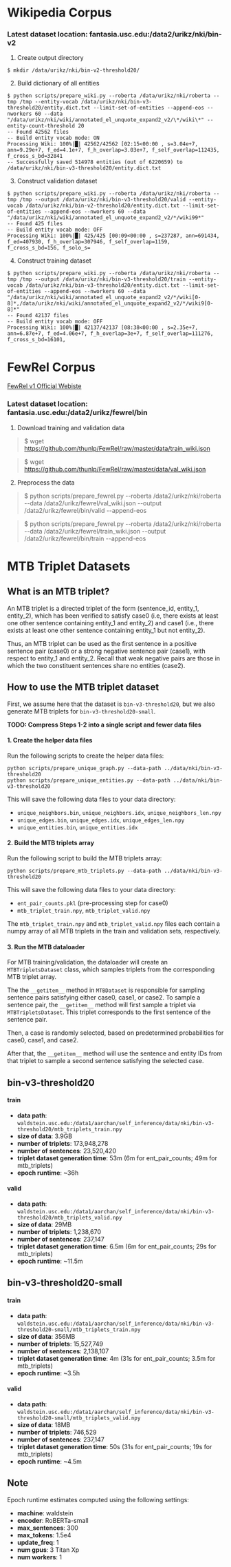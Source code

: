 # Wikipedia Corpus

### Latest dataset location: fantasia.usc.edu:/data2/urikz/nki/bin-v2

1. Create output directory
```console
$ mkdir /data/urikz/nki/bin-v2-threshold20/
```
2. Build dictionary of all entities
```console
$ python scripts/prepare_wiki.py --roberta /data/urikz/nki/roberta --tmp /tmp --entity-vocab /data/urikz/nki/bin-v3-threshold20/entity.dict.txt --limit-set-of-entities --append-eos --nworkers 60 --data "/data/urikz/nki/wiki/annotated_el_unquote_expand2_v2/\*/wiki\*" --entity-count-threshold 20
-- Found 42562 files
-- Build entity vocab mode: ON
Processing Wiki: 100%|█| 42562/42562 [02:15<00:00 , s=3.04e+7, ann=9.29e+7, f_ed=4.1e+7, f_h_overlap=3.03e+7, f_self_overlap=112435, f_cross_s_bd=32841
-- Successfully saved 514978 entities (out of 6220659) to /data/urikz/nki/bin-v3-threshold20/entity.dict.txt
```
3. Construct validation dataset
```console
$ python scripts/prepare_wiki.py --roberta /data/urikz/nki/roberta --tmp /tmp --output /data/urikz/nki/bin-v3-threshold20/valid --entity-vocab /data/urikz/nki/bin-v2-threshold20/entity.dict.txt --limit-set-of-entities --append-eos --nworkers 60 --data "/data/urikz/nki/wiki/annotated_el_unquote_expand2_v2/*/wiki99*"
-- Found 425 files
-- Build entity vocab mode: OFF
Processing Wiki: 100%|█| 425/425 [00:09<00:00 , s=237287, ann=691434, f_ed=407930, f_h_overlap=307946, f_self_overlap=1159, f_cross_s_bd=156, f_solo_s=
```
4. Construct training dataset
```console
$ python scripts/prepare_wiki.py --roberta /data/urikz/nki/roberta --tmp /tmp --output /data/urikz/nki/bin-v3-threshold20/train --entity-vocab /data/urikz/nki/bin-v3-threshold20/entity.dict.txt --limit-set-of-entities --append-eos --nworkers 60 --data "/data/urikz/nki/wiki/annotated_el_unquote_expand2_v2/*/wiki[0-8]*,/data/urikz/nki/wiki/annotated_el_unquote_expand2_v2/*/wiki9[0-8]*"
-- Found 42137 files
-- Build entity vocab mode: OFF
Processing Wiki: 100%|█| 42137/42137 [08:38<00:00 , s=2.35e+7, ann=6.87e+7, f_ed=4.06e+7, f_h_overlap=3e+7, f_self_overlap=111276, f_cross_s_bd=16101,
```

# FewRel Corpus

[FewRel v1 Official Webiste ](https://thunlp.github.io/1/fewrel1.html)

### Latest dataset location: fantasia.usc.edu:/data2/urikz/fewrel/bin

1. Download training and validation data
> $ wget https://github.com/thunlp/FewRel/raw/master/data/train_wiki.json

> $ wget https://github.com/thunlp/FewRel/raw/master/data/val_wiki.json

2. Preprocess the data

> $ python scripts/prepare_fewrel.py --roberta /data2/urikz/nki/roberta --data /data2/urikz/fewrel/val_wiki.json --output /data2/urikz/fewrel/bin/valid --append-eos

> $ python scripts/prepare_fewrel.py --roberta /data2/urikz/nki/roberta --data /data2/urikz/fewrel/train_wiki.json --output /data2/urikz/fewrel/bin/train --append-eos


# MTB Triplet Datasets

## What is an MTB triplet?
An MTB triplet is a directed triplet of the form (sentence_id, entity_1, entity_2), which has been verified to satisfy case0 (i.e, there exists at least one other sentence containing entity_1 and entity_2) and case1 (i.e., there exists at least one other sentence containing entity_1 but not entity_2). 

Thus, an MTB triplet can be used as the first sentence in a positive sentence pair (case0) or a strong negative sentence pair (case1), with respect to entity_1 and entity_2. Recall that weak negative pairs are those in which the two constituent sentences share no entities (case2).

## How to use the MTB triplet dataset
First, we assume here that the dataset is `bin-v3-threshold20`, but we also generate MTB triplets for `bin-v3-threshold20-small`.

__TODO: Compress Steps 1-2 into a single script and fewer data files__

#### 1. Create the helper data files
Run the following scripts to create the helper data files:
```
python scripts/prepare_unique_graph.py --data-path ../data/nki/bin-v3-threshold20
python scripts/prepare_unique_entities.py --data-path ../data/nki/bin-v3-threshold20
```
This will save the following data files to your data directory: 
- `unique_neighbors.bin`, `unique_neighbors.idx`, `unique_neighbors_len.npy`
- `unique_edges.bin`, `unique_edges.idx`, `unique_edges_len.npy`
- `unique_entities.bin`, `unique_entities.idx`

#### 2. Build the MTB triplets array
Run the following script to build the MTB triplets array: 
```
python scripts/prepare_mtb_triplets.py --data-path ../data/nki/bin-v3-threshold20
```
This will save the following data files to your data directory:
- `ent_pair_counts.pkl` (pre-processing step for case0)
- `mtb_triplet_train.npy`, `mtb_triplet_valid.npy`

The `mtb_triplet_train.npy` and `mtb_triplet_valid.npy` files each contain a numpy array of all MTB triplets in the train and validation sets, respectively.

#### 3. Run the MTB dataloader
For MTB training/validation, the dataloader will create an `MTBTripletsDataset` class, which samples triplets from the corresponding MTB triplet array. 

The the `__getitem__` method in `MTBDataset` is responsible for sampling sentence pairs satisfying either case0, case1, or case2. To sample a sentence pair, the `__getitem__` method will first sample a triplet via `MTBTripletsDataset`. This triplet corresponds to the first sentence of the sentence pair. 

Then, a case is randomly selected, based on predetermined probabilities for case0, case1, and case2. 

After that, the `__getitem__` method will use the sentence and entity IDs from that triplet to sample a second sentence satisfying the selected case. 

## bin-v3-threshold20
#### train
- __data path__: `waldstein.usc.edu:/data1/aarchan/self_inference/data/nki/bin-v3-threshold20/mtb_triplets_train.npy` 
- __size of data__: 3.9GB
- __number of triplets__: 173,948,278
- __number of sentences__: 23,520,420
- __triplet dataset generation time__: 53m (6m for ent_pair_counts; 49m for mtb_triplets)
- __epoch runtime__: ~36h
#### valid
- __data path__: `waldstein.usc.edu:/data1/aarchan/self_inference/data/nki/bin-v3-threshold20/mtb_triplets_valid.npy`
- __size of data__: 29MB
- __number of triplets__: 1,238,670 
- __number of sentences__: 237,147
- __triplet dataset generation time__: 6.5m (6m for ent_pair_counts; 29s for mtb_triplets)
- __epoch runtime__: ~11.5m

## bin-v3-threshold20-small
#### train
- __data path__: `waldstein.usc.edu:/data1/aarchan/self_inference/data/nki/bin-v3-threshold20-small/mtb_triplets_train.npy`
- __size of data__: 356MB
- __number of triplets__: 15,527,749
- __number of sentences__: 2,138,107
- __triplet dataset generation time__: 4m (31s for ent_pair_counts; 3.5m for mtb_triplets)
- __epoch runtime__: ~3.5h
#### valid
- __data path__: `waldstein.usc.edu:/data1/aarchan/self_inference/data/nki/bin-v3-threshold20-small/mtb_triplets_valid.npy`
- __size of data__: 18MB
- __number of triplets__: 746,529
- __number of sentences__: 237,147
- __triplet dataset generation time__: 50s (31s for ent_pair_counts; 19s for mtb_triplets)
- __epoch runtime__: ~4.5m

## Note
Epoch runtime estimates computed using the following settings: 
- __machine__: waldstein
- __encoder__: RoBERTa-small
- __max_sentences__: 300
- __max_tokens__: 1.5e4
- __update_freq__: 1
- __num gpus__: 3 Titan Xp
- __num workers__: 1
